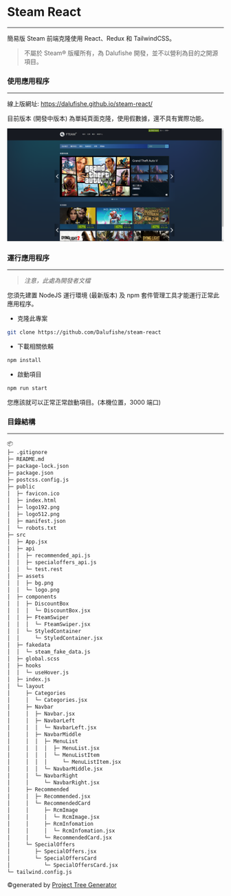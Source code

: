 # Steam React

---

簡易版 Steam 前端克隆使用 React、Redux 和 TailwindCSS。

> 不屬於 Steam® 版權所有，為 Dalufishe 開發，並不以營利為目的之開源項目。

### 使用應用程序

---

線上版網址: <a href="https://dalufishe.github.io/steam-react/">https://dalufishe.github.io/steam-react/</a>

目前版本 (開發中版本) 為單純頁面克隆，使用假數據，還不具有實際功能。

![](./docs/assets/steam-clone.png)

### 運行應用程序

---

> _注意，此處為開發者文檔_

您須先建置 NodeJS 運行環境 (最新版本) 及 npm 套件管理工具才能運行正常此應用程序。

- 克隆此專案

```bash
git clone https://github.com/Dalufishe/steam-react
```

- 下載相關依賴

```bash
npm install
```

- 啟動項目

```bash
npm run start
```

您應該就可以正常正常啟動項目。(本機位置，3000 端口)

### 目錄結構

---

```
📦 
├─ .gitignore
├─ README.md
├─ package-lock.json
├─ package.json
├─ postcss.config.js
├─ public
│  ├─ favicon.ico
│  ├─ index.html
│  ├─ logo192.png
│  ├─ logo512.png
│  ├─ manifest.json
│  └─ robots.txt
├─ src
│  ├─ App.jsx
│  ├─ api
│  │  ├─ recommended_api.js
│  │  ├─ specialoffers_api.js
│  │  └─ test.rest
│  ├─ assets
│  │  ├─ bg.png
│  │  └─ logo.png
│  ├─ components
│  │  ├─ DiscountBox
│  │  │  └─ DiscountBox.jsx
│  │  ├─ FteamSwiper
│  │  │  └─ FteamSwiper.jsx
│  │  └─ StyledContainer
│  │     └─ StyledContainer.jsx
│  ├─ fakedata
│  │  └─ steam_fake_data.js
│  ├─ global.scss
│  ├─ hooks
│  │  └─ useHover.js
│  ├─ index.js
│  └─ layout
│     ├─ Categories
│     │  └─ Categories.jsx
│     ├─ Navbar
│     │  ├─ Navbar.jsx
│     │  ├─ NavbarLeft
│     │  │  └─ NavbarLeft.jsx
│     │  ├─ NavbarMiddle
│     │  │  ├─ MenuList
│     │  │  │  ├─ MenuList.jsx
│     │  │  │  └─ MenuListItem
│     │  │  │     └─ MenuListItem.jsx
│     │  │  └─ NavbarMiddle.jsx
│     │  └─ NavbarRight
│     │     └─ NavbarRight.jsx
│     ├─ Recommended
│     │  ├─ Recommended.jsx
│     │  └─ RecommendedCard
│     │     ├─ RcmImage
│     │     │  └─ RcmImage.jsx
│     │     ├─ RcmInfomation
│     │     │  └─ RcmInfomation.jsx
│     │     └─ RecommendedCard.jsx
│     └─ SpecialOffers
│        ├─ SpecialOffers.jsx
│        └─ SpecialOffersCard
│           └─ SpecialOffersCard.jsx
└─ tailwind.config.js
```
©generated by [Project Tree Generator](https://woochanleee.github.io/project-tree-generator)


